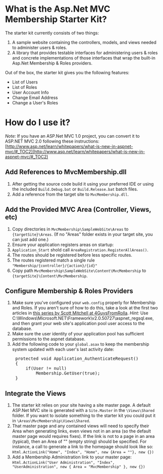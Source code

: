 # What is the Asp.Net MVC Membership Starter Kit?

The starter kit currently consists of two things:

1. A sample website containing the controllers, models, and views needed to administer users & roles.
2. A library that provides testable interfaces for administering users & roles and concrete implementations of those interfaces that wrap the built-in Asp.Net Membership & Roles providers.

Out of the box, the starter kit gives you the following features:

* List of Users
* List of Roles
* User Account Info
* Change Email Address
* Change a User's Roles

# How do I use it?

*Note:* If you have an ASP.Net MVC 1.0 project, you can convert it to ASP.NET MVC 2.0 following these
instructions:
[http://www.asp.net/learn/whitepapers/what-is-new-in-aspnet-mvc/#_TOC2](http://www.asp.net/learn/whitepapers/what-is-new-in-aspnet-mvc/#_TOC2)

## Add References to MvcMembership.dll
  
1. After getting the source code build it using your preferred IDE or using the included `Build.Debug.bat` or `Build.Release.bat` batch files.
2. Add a reference from the target site to `MvcMembership.dll`.

## Add the Provided MVC Area (Controller, Views, etc)
 
1. Copy directories in `MvcMembership\SampleWebSite\Areas` to `{targetSite}\Areas`. (If no "Areas" folder exists in your target site, you can just add one.)
2. Ensure your application registers areas on startup:
  1. `Application_Start` shold call `AreaRegistration.RegisterAllAreas()`.
  2. The routes should be registered before less specific routes.
  3. The routes registered match a single rule `"Membership/{controller}/{action}/{id}"`
3. Copy path `MvcMembership\SampleWebSite\Content\MvcMembership` to `{targetSite}\Content\MvcMembership`.

## Configure Membership & Roles Providers

1. Make sure you've configured your `web.config` properly for Membership and Roles. If you aren't sure of how to do this, take a look at the first two articles in [this series by Scott Mitchell at 4GuysFromRolla](http://www.4guysfromrolla.com/articles/120705-1.aspx). *Hint:* Use C:\Windows\Microsoft.NET\Framework\v2.0.50727\aspnet_regsql.exe, and then grant your web site's application pool user access to the database.
2. Make sure the user identity of your application pool has sufficient permissions to the aspnet database.
3. Add the following code to your `global.asax` to keep the membership system updated with each user's last activity date:
<pre>
	protected void Application_AuthenticateRequest()
	{
		if(User != null)
			Membership.GetUser(true);
	}
</pre>

## Integrate the Views

1. The starter kit relies on your site having a site master page. A default ASP.Net MVC site is generated with a `Site.Master` in the `\Views\Shared` folder. If you want to isolate something to the starter kit you could put it in `\Areas\MvcMembership\Views\Shared`.
2. That master page and any contained views will need to specify their Area when generating links, even views not in an area (so the default master page would requires fixes). If the link is not to a page in an area (typical), then an Area of "" (empty string) should be specified. For instance, a call to generate a link to the homepage should look like so:
    `Html.ActionLink("Home", "Index", "Home", new {Area = ""}, new {})`
3. Add a Membership Administration link to your master page:
    `Html.ActionLink("User Administration", "Index", "UserAdministration", new { Area = "MvcMembership" }, new {})`